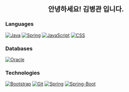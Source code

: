 
<h2 align="center"><!--<img src="https://raw.githubusercontent.com/mrz1836/mrz1836/master/.github/IMAGES/wave.gif?v=1" width="30">-->안녕하세요! 김병관 입니다.</h2>
<p align="center">
</p>

### Languages
[![Java](https://img.shields.io/badge/-Java-000?logo=Java)](https://java.com/)
[![Spring](https://img.shields.io/badge/-Spring-000?logo=Spring)](https://Spring.com/)
[![JavaScript](https://img.shields.io/badge/-JavaScript-000?logo=JavaScript)](https://www.javascript.com/)
[![CSS](https://img.shields.io/badge/-CSS-000?logo=CSS3)](https://en.wikipedia.org/wiki/CSS)


### Databases
[![Oracle](https://img.shields.io/badge/-Oracle-000?logo=Oracle&logoColor=white)](https://www.Oracle.com/downloads/)

### Technologies
[![Bootstrap](https://img.shields.io/badge/-Bootstrap-000?logo=Bootstrap)](https://getbootstrap.com/)
[![Git](https://img.shields.io/badge/-Git-000?logo=Git)](https://git-scm.com/)
[![Spring](https://img.shields.io/badge/-Spring-000?logo=Spring)](https://spring.io/)
[![Spring-Boot](https://img.shields.io/badge/-Spring-Boot-000?logo=Spring-Boot)](https://spring.io/projects/spring-boot)



